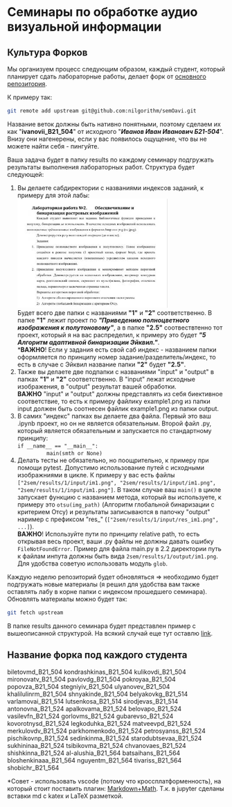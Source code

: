 # Семинары по обработке аудио визуальной информации #

## Культура Форков
Мы организуем процесс следующим образом, каждый студент, который планирует сдать лабораторные работы, делает форк от [основного репозитория](https://github.com/nilgorithm/semOavi).

К примеру так: 
```bash
git remote add upstream git@github.com:nilgorithm/semOavi.git
```
Название веток должны быть нативно понятными, поэтому сделаем их как "**ivanovii_B21_504**" от исходного "**_Иванов Иван Иванович Б21-504_**". Внизу они нагенерены, если у вас появилось ощущение, что вы не можете найти себя - пингуйте.

Ваша задача будет в папку results по каждому семинару подгружать результаты выполнения лабораторных работ. Структура будет следующей: 
1) Вы делаете сабдиректории c названиями индексов заданий, к примеру для этой лабы: ![Лаба 2](src/lab2.jpg) <br> Будет всего две папки с названиями **"1"** и **"2"** соответственно. В папке **"1"** лежит проект по **_"Приведению  полноцветного  изображения  к  полутоновому"_**, а в папке **"2.5"** соотвествтенно тот проект, который я на вас распределил, к примеру это будет **_"5 Алгоритм адаптивной бинаризации Эйквил."_**. <br> ***ВАЖНО**! Если у задания есть свой саб индекс - названием папки оформляется по принципу номер задание/разделитель/индекс, то есть в случае с Эйквил название папки **"2"** будет **"2.5"**. 
2) Также вы делаете две подпапки с названиями "input" и "output" в папках **"1"** и **"2"** соответственно. В "input" лежат исходные изображения, в "output" результат вашей обработки. <br> **ВАЖНО** "input" и "output" должны представлять из себя биективное соответствие, то есть к примеру файлику example1.png из папки input должен быть соотнесен файлик example1.png из папки output.
3) В самих "индекс" папках вы делаете два файла. Первый это ваш .ipynb проект, но он не является обязательным. Второй файл .py, который является обязательным и запускается по стандартному принципу: <br>`if __name__ == "__main__": ` <br> &nbsp;&nbsp;&nbsp;&nbsp;&nbsp;&nbsp;&nbsp;&nbsp;&nbsp;&nbsp;&nbsp;&nbsp;&nbsp;&nbsp;&nbsp;&nbsp; `main(smth or None)` <br> 
4) Делать тесты не обязательно, но поощрительно, к примеру при помощи pytest. Допустимо использование путей с исходными изображниями в цикле. К примеру у вас есть файлы `["2sem/results/1/input/im1.png", "2sem/results/1/input/im1.png", "2sem/results/1/input/im1.png"]`. В таком случае ваш `main()` в цикле запускает функцию с названием метода, который вы используете, к примеру это `otsu(img_path)` (Алгоритм глобальной бинаризации с критерием Отсу) и результаты записываются в папочку "output" наример с префиксом "res_" (`["2sem/results/1/input/res_im1.png", ...]`). <br> **ВАЖНО**! Используйте пути по принципу relative path, то есть открывая весь проект, ваши .py файлы не должны давать ошибку `FileNotFoundError`. Пример для файла main.py в 2.2 директории путь к файлам инпута должны быть вида `2sem/results/1/output/im1.png`. Для удобства советую использовать модуль `glob`. 


Каждую неделю репозиторий будет обновляться => необходимо будет подгружать новые материалы (я решил для удобства вам также оставлять лабу в корне папки с индексом прошедшего семинара). Обновлять материалы можно будет так:
```bash
git fetch upstream
```

В папке results данного семинара будет представлен пример c вышеописанной структурой. На всякий случай еще тут оставлю [link](https://github.com/nilgorithm/semOavi/tree/master/2sem/results).

## Название форка под каждого студента

biletovmd_B21_504
kondrashkinas_B21_504
kulikovdi_B21_504
mironovatv_B21_504
pavlovdg_B21_504
pokroyaa_B21_504
popovza_B21_504
stegniyiv_B21_504
ulyanovev_B21_504
khalilulinrm_B21_504
shnyakinde_B21_504
belyakovkg_B21_514
varlamovai_B21_514
lutsenkosа_B21_514
sirodjevas_B21_514
antonovna_B21_524
apalkovama_B21_524
belovapo_B21_524
vasilevfn_B21_524
gorlovms_B21_524
gubarevso_B21_524
kovorotnysd_B21_524
legkoduhka_B21_524
matveevpd_B21_524
merkulovdv_B21_524
parkhomenkodo_B21_524
petrosyanss_B21_524
pischikovnp_B21_524
sedinkinma_B21_524
starodubtsevaa_B21_524
sukhininаа_B21_524
tsibikovma_B21_524
chvanovaes_B21_524
shishkinna_B21_524
al-alushia_B21_564
batsaihans_B21_564
bloshenkinaaa_B21_564
nguyentm_B21_564
tivariss_B21_564
shobichr_B21_564

*Совет - использовать vscode (потому что кроссплатформенность), на который стоит поставить плагин: [Markdown+Math](https://marketplace.visualstudio.com/items?itemName=goessner.mdmath). Т.к. в jupyter сделаны вставки md с katex и LaTeX разметкой.